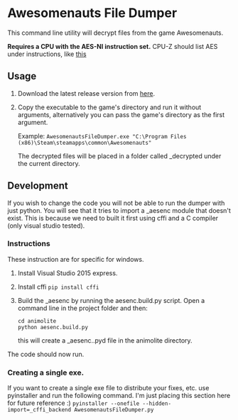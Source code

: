 # Awesomenauts File Dumper
This command line utility will decrypt files from the game Awesomenauts.

**Requires a CPU with the AES-NI instruction set.** CPU-Z should list AES under instructions, like [this](http://i.imgur.com/u58AeOJ.png)

## Usage

1. Download the latest release version from [here](https://github.com/Nodja/AwesomenautsFileDumper/releases).
2. Copy the executable to the game's directory and run it without arguments, alternatively you can pass the game's directory as the first argument.

   Example: ```AwesomenautsFileDumper.exe "C:\Program Files (x86)\Steam\steamapps\common\Awesomenauts"```

   The decrypted files will be placed in a folder called _decrypted under the current directory.

## Development

If you wish to change the code you will not be able to run the dumper with just python. You will see that it tries to import a _aesenc module that doesn't exist. This is because we need to built it first using cffi and a C compiler (only visual studio tested).

### Instructions
These instruction are for specific for windows.

1. Install Visual Studio 2015 express. 
2. Install cffi ```pip install cffi```
3. Build the _aesenc by running the aesenc.build.py script. Open a command line in the project folder and then:

   ```
   cd animolite
   python aesenc.build.py
   ```
   this will create a _aesenc.<platform>.pyd file in the animolite directory.

The code should now run.


### Creating a single exe.

If you want to create a single exe file to distribute your fixes, etc. use pyinstaller and run the following command. I'm just placing this section here for future reference :)
```pyinstaller --onefile --hidden-import=_cffi_backend AwesomenautsFileDumper.py```
